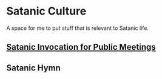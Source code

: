 # Satanic Culture

A space for me to put stuff that is relevant to Satanic life. 

## [Satanic Invocation for Public Meetings](./invocation_for_public_meetings.md)

## Satanic Hymn
